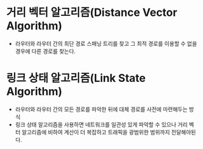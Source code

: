 # 거리 벡터 알고리즘(Distance Vector Algorithm)
* 라우터와 라우터 간의 최단 경로 스패닝 트리를 찾고 그 최적 경로를 이용할 수 없을 경우에 다른 경로를 찾는다.


# 링크 상태 알고리즘(Link State Algorithm)
* 라우터와 라우터 간의 모든 경로를 파악한 뒤에 대체 경로를 사전에 마련해두는 방식
* 링크 상태 알고리즘을 사용하면 네트워크를 일관성 있게 파악할 수 있으나 거리 벡터 알고리즘에 비하여 계산이 더 복잡하고 트래픽을 광범위한 범위까지 전달해야된다.